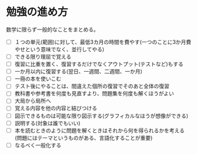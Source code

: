 # 勉強の進め方
数学に限らず一般的なことをまとめる。
- [ ] １つの単元(範囲)に対して、最低3カ月の時間を費やす(一つのことに3か月費やせという意味でなく、並行してやる)
- [ ] できる限り理屈で覚える
- [ ] 復習に比重を置く、復習するだけでなくアウトプット(テストなど)もする
- [ ] 一か月以内に復習する(翌日、一週間、二週間、一か月)
- [ ] 一冊の本を使いこむ
- [ ] テスト後にやることは、間違えた個所の復習でそのあと全体の復習
- [ ] 教科書や参考書を何度も見直すより、問題集を何度も解くほうがよい
- [ ] 大局から局所へ
- [ ] 覚える内容を他の内容と結びつける
- [ ] 図示できるものは可能な限り図示する(グラフィカルなほうが想像ができる)
- [ ] 説明する(対象は誰でもいい)
- [ ] 本を読むときのように問題を解くときはそれから何を得られるかを考える(問題にはテーマというものがある、言語化することが重要)
- [ ] なるべく一般化する
